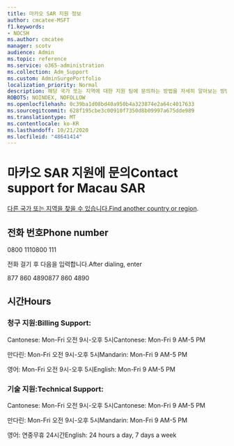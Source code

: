 ```yaml
---
title: 마카오 SAR 지원 정보
author: cmcatee-MSFT
f1.keywords:
- NOCSH
ms.author: cmcatee
manager: scotv
audience: Admin
ms.topic: reference
ms.service: o365-administration
ms.collection: Adm_Support
ms.custom: AdminSurgePortfolio
localization_priority: Normal
description: 해당 국가 또는 지역에 대한 지원 팀에 문의하는 방법을 자세히 알아보는 방법을 배워야 합니다.
ROBOTS: NOINDEX, NOFOLLOW
ms.openlocfilehash: 0c39ba1d08bd40a950b4a323874e2a64c4017633
ms.sourcegitcommit: 628f195cbe3c00910f7350d8b09997a675dde989
ms.translationtype: MT
ms.contentlocale: ko-KR
ms.lasthandoff: 10/21/2020
ms.locfileid: "48641414"
---
```

# <a name="contact-support-for-macau-sar"></a><span data-ttu-id="faeed-103">마카오 SAR 지원에 문의</span><span class="sxs-lookup"><span data-stu-id="faeed-103">Contact support for Macau SAR</span></span>

<span data-ttu-id="faeed-104">[다른 국가 또는 지역을 찾을 수 있습니다.](../contact-support-for-business-products.md)</span><span class="sxs-lookup"><span data-stu-id="faeed-104">[Find another country or region](../contact-support-for-business-products.md).</span></span>

## <a name="phone-number"></a><span data-ttu-id="faeed-105">전화 번호</span><span class="sxs-lookup"><span data-stu-id="faeed-105">Phone number</span></span>
<span data-ttu-id="faeed-106">0800 111</span><span class="sxs-lookup"><span data-stu-id="faeed-106">0800 111</span></span>

<span data-ttu-id="faeed-107">전화 걸기 후 다음을 입력합니다.</span><span class="sxs-lookup"><span data-stu-id="faeed-107">After dialing, enter</span></span>

<span data-ttu-id="faeed-108">877 860 4890</span><span class="sxs-lookup"><span data-stu-id="faeed-108">877 860 4890</span></span>

## <a name="hours"></a><span data-ttu-id="faeed-109">시간</span><span class="sxs-lookup"><span data-stu-id="faeed-109">Hours</span></span>
### <a name="billing-support"></a><span data-ttu-id="faeed-110">청구 지원:</span><span class="sxs-lookup"><span data-stu-id="faeed-110">Billing Support:</span></span>

<span data-ttu-id="faeed-111">Cantonese: Mon-Fri 오전 9시-오후 5시</span><span class="sxs-lookup"><span data-stu-id="faeed-111">Cantonese: Mon-Fri 9 AM-5 PM</span></span>

<span data-ttu-id="faeed-112">만다린: Mon-Fri 오전 9시-오후 5시</span><span class="sxs-lookup"><span data-stu-id="faeed-112">Mandarin: Mon-Fri 9 AM-5 PM</span></span>

<span data-ttu-id="faeed-113">영어: Mon-Fri 오전 9시-오후 5시</span><span class="sxs-lookup"><span data-stu-id="faeed-113">English: Mon-Fri 9 AM-5 PM</span></span>

### <a name="technical-support"></a><span data-ttu-id="faeed-114">기술 지원:</span><span class="sxs-lookup"><span data-stu-id="faeed-114">Technical Support:</span></span>

<span data-ttu-id="faeed-115">Cantonese: Mon-Fri 오전 9시-오후 5시</span><span class="sxs-lookup"><span data-stu-id="faeed-115">Cantonese: Mon-Fri 9 AM-5 PM</span></span>

<span data-ttu-id="faeed-116">만다린: Mon-Fri 오전 9시-오후 5시</span><span class="sxs-lookup"><span data-stu-id="faeed-116">Mandarin: Mon-Fri 9 AM-5 PM</span></span>

<span data-ttu-id="faeed-117">영어: 연중무휴 24시간</span><span class="sxs-lookup"><span data-stu-id="faeed-117">English: 24 hours a day, 7 days a week</span></span>
